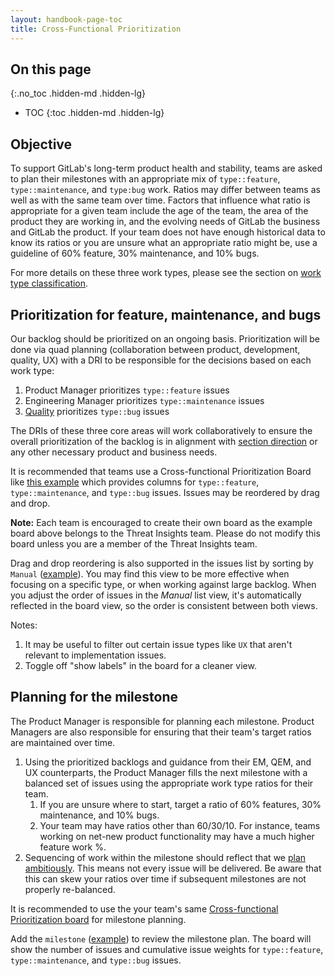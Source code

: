 ```yaml
---
layout: handbook-page-toc
title: Cross-Functional Prioritization
---
```


## On this page
{:.no_toc .hidden-md .hidden-lg}

- TOC
{:toc .hidden-md .hidden-lg}


## Objective

To support GitLab's long-term product health and stability, teams are asked to plan their milestones with an appropriate mix of `type::feature`, `type::maintenance`, and `type:bug` work. Ratios may differ between teams as well as with the same team over time. Factors that influence what ratio is appropriate for a given team include the age of the team, the area of the product they are working in, and the evolving needs of GitLab the business and GitLab the product. If your team does not have enough historical data to know its ratios or you are unsure what an appropriate ratio might be, use a guideline of 60% feature, 30% maintenance, and 10% bugs. 

For more details on these three work types, please see the section on [work type classification](/handbook/engineering/metrics/#work-type-classification).

## Prioritization for feature, maintenance, and bugs

Our backlog should be prioritized on an ongoing basis. Prioritization will be done via quad planning (collaboration between product, development, quality, UX) with a DRI to be responsible for the decisions based on each work type:

1. Product Manager prioritizes `type::feature` issues
1. Engineering Manager prioritizes `type::maintenance` issues
1. [Quality](https://about.gitlab.com/handbook/engineering/quality/quality-engineering/#milestone-planning) prioritizes `type::bug` issues

The DRIs of these three core areas will work collaboratively to ensure the overall prioritization of the backlog is in alignment with [section direction](https://about.gitlab.com/direction/#devops-stages) or any other necessary product and business needs.

It is recommended that teams use a Cross-functional Prioritization Board like [this example](https://gitlab.com/groups/gitlab-org/-/boards/4309441?not[label_name][]=UX&label_name[]=group%3A%3Athreat%20insights) which provides columns for `type::feature`, `type::maintenance`, and `type::bug` issues. Issues may be reordered by drag and drop.

**Note:** Each team is encouraged to create their own board as the example board above belongs to the Threat Insights team. Please do not modify this board unless you are a member of the Threat Insights team.

Drag and drop reordering is also supported in the issues list by sorting by `Manual` ([example](https://gitlab.com/gitlab-org/gitlab/-/issues/?sort=relative_position&state=opened&label_name%5B%5D=group%3A%3Athreat%20insights&label_name%5B%5D=type%3A%3Amaintenance&first_page_size=100)). You may find this view to be more effective when focusing on a specific type, or when working against large backlog. When you adjust the order of issues in the _Manual_ list view, it's automatically reflected in the board view, so the order is consistent between both views.

Notes: 

1. It may be useful to filter out certain issue types like `UX` that aren't relevant to implementation issues.
1. Toggle off "show labels" in the board for a cleaner view.


## Planning for the milestone

The Product Manager is responsible for planning each milestone. Product Managers are also responsible for ensuring that their team's target ratios are maintained over time.

1. Using the prioritized backlogs and guidance from their EM, QEM, and UX counterparts, the Product Manager fills the next milestone with a balanced set of issues using the appropriate work type ratios for their team. 
   1. If you are unsure where to start, target a ratio of 60% features, 30% maintenance, and 10% bugs.
   1. Your team may have ratios other than 60/30/10. For instance, teams working on net-new product functionality may have a much higher feature work %. 
1. Sequencing of work within the milestone should reflect that we [plan ambitiously](https://about.gitlab.com/handbook/product/product-principles/#how-this-impacts-planning). This means not every issue will be delivered. Be aware that this can skew your ratios over time if subsequent milestones are not properly re-balanced.

It is recommended to use the your team's same [Cross-functional Prioritization board](/handbook/product-development-flow/cross-functional-prioritization.html#prioritization-for-feature-maintenance-and-bugs) for milestone planning.

Add the `milestone` ([example](https://gitlab.com/groups/gitlab-org/-/boards/4309441?label_name[]=group%3A%3Athreat%20insights&milestone_title=15.1)) to review the milestone plan. The board will show the number of issues and cumulative issue weights for `type::feature`, `type::maintenance`, and `type::bug` issues.



